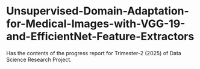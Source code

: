 # Unsupervised-Domain-Adaptation-for-Medical-Images-with-VGG-19-and-EfficientNet-Feature-Extractors
Has the contents of the progress report for Trimester-2 (2025) of Data Science Research Project.

